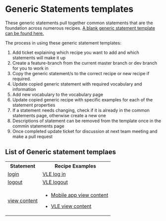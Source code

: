 # Generic Statements templates

These generic statements pull together common statements that are the foundation across numerous recipes. [A blank generic statement template can be found here.](generic.md)

The process in using these generic statement templates:

1. Add ticket explaining which recipe you want to add and which statements will make it up
2. Create a feature-branch from the current master branch or dev branch for you to work in
3. Copy the generic statement/s to the correct recipe or new recipe if required.
4. Update copied generic statement with required vocabulary and information
5. Add new vocabulary to the vocabulary page
6. Update copied generic recipe with specific examples for each of the statement properties
7. If a statement needs changing, check if it is already in the common statements page, otherwise create a new one
8. Descriptions of statement can be removed from the template once in the commin statements page
9. Once completed update ticket for discussion at next team meeting and make a pull request


## List of Generic statement templaes

<table>
<tr><th>Statement</th><th>Recipe Examples</th></tr>
<tr><td><a href="login.md">login<a></td><td><a href="/recipes/vle/login.md">VLE log in</td></tr>
<tr><td><a href="logout.md">logout<a></td><td><a href="/recipes/vle/logout.md">VLE logout</td></tr>
<tr><td><a href="view.md">view content<a></td><td><ul><li><a href="/recipes/studyapps/mobile-app.md">Mobile app view content</li></ul><ul><li><a href="/recipes/vle/Module-View.md">VLE view content</li></ul></td></tr>

